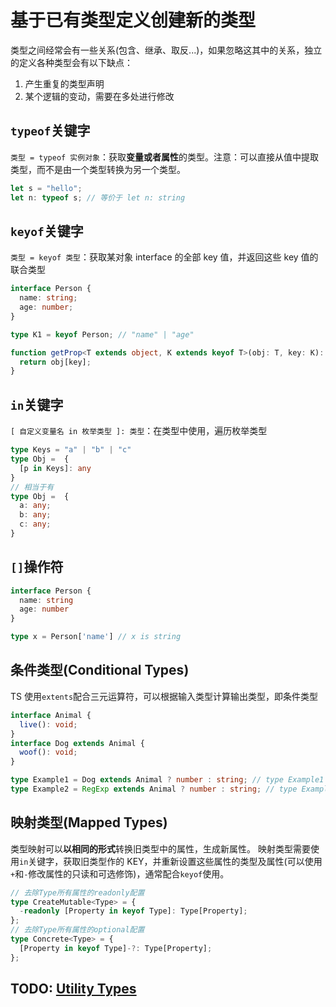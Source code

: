 # 基于已有类型定义创建新的类型

类型之间经常会有一些关系(包含、继承、取反...)，如果忽略这其中的关系，独立的定义各种类型会有以下缺点：

1. 产生重复的类型声明
2. 某个逻辑的变动，需要在多处进行修改

## `typeof`关键字

`类型 = typeof 实例对象`：获取**变量或者属性**的类型。注意：可以直接从值中提取类型，而不是由一个类型转换为另一个类型。

```TypeScript
let s = "hello";
let n: typeof s; // 等价于 let n: string
```

## `keyof`关键字

`类型 = keyof 类型`：获取某对象 interface 的全部 key 值，并返回这些 key 值的联合类型

```TypeScript
interface Person {
  name: string;
  age: number;
}

type K1 = keyof Person; // "name" | "age"

function getProp<T extends object, K extends keyof T>(obj: T, key: K): T[K] {
  return obj[key];
}
```

## `in`关键字

`[ 自定义变量名 in 枚举类型 ]: 类型`：在类型中使用，遍历枚举类型

```TypeScript
type Keys = "a" | "b" | "c"
type Obj =  {
  [p in Keys]: any
}
// 相当于有
type Obj =  {
  a: any;
  b: any;
  c: any;
}
```

## `[]`操作符

```TypeScript
interface Person {
  name: string
  age: number
}

type x = Person['name'] // x is string
```

## 条件类型(Conditional Types)

TS 使用`extents`配合三元运算符，可以根据输入类型计算输出类型，即条件类型

```TypeScript
interface Animal {
  live(): void;
}
interface Dog extends Animal {
  woof(): void;
}

type Example1 = Dog extends Animal ? number : string; // type Example1 = number
type Example2 = RegExp extends Animal ? number : string; // type Example2 = string
```

## 映射类型(Mapped Types)

类型映射可以**以相同的形式**转换旧类型中的属性，生成新属性。
映射类型需要使用`in`关键字，获取旧类型作的 KEY，并重新设置这些属性的类型及属性(可以使用`+`和`-`修改属性的只读和可选修饰)，通常配合`keyof`使用。

```TypeScript
// 去除Type所有属性的readonly配置
type CreateMutable<Type> = {
  -readonly [Property in keyof Type]: Type[Property];
};
// 去除Type所有属性的optional配置
type Concrete<Type> = {
  [Property in keyof Type]-?: Type[Property];
};
```

## TODO: [Utility Types](https://www.typescriptlang.org/docs/handbook/utility-types.html)
